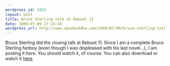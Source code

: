 ```yaml
--- 
wordpress_id: 2831
layout: post
title: Bruce Sterling talk at Reboot 11
date: 2009-07-09 17:14:43
wordpress_url: http://www.openbuddha.com/2009/07/09/bruce-sterling-talk-at-reboot-11/
---
```

Bruce Sterling did the closing talk at Reboot 11. Since I am a complete Bruce Sterling fanboy (even though I was displeased with his last novel...), I am posting it here. You should watch it, of course. <lj-embed></lj-embed> You can also download or watch it <a href="http://video.reboot.dk/photo/486788">here</a>.